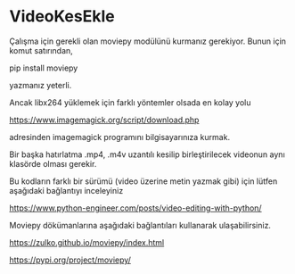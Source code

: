 # VideoKesEkle
Çalışma için gerekli olan moviepy modülünü kurmanız gerekiyor.
Bunun için komut satırından,

pip install moviepy 

yazmanız yeterli.

Ancak libx264 yüklemek için farklı yöntemler olsada en kolay yolu 

https://www.imagemagick.org/script/download.php 

adresinden imagemagick programını bilgisayarınıza kurmak. 

Bir başka hatırlatma .mp4, .m4v uzantılı kesilip birleştirilecek videonun aynı klasörde olması gerekir.

Bu kodların farklı bir sürümü (video üzerine metin yazmak gibi)  için lütfen aşağıdaki bağlantıyı inceleyiniz

https://www.python-engineer.com/posts/video-editing-with-python/

Moviepy dökümanlarına aşağıdaki bağlantıları kullanarak ulaşabilirsiniz.

https://zulko.github.io/moviepy/index.html

https://pypi.org/project/moviepy/
